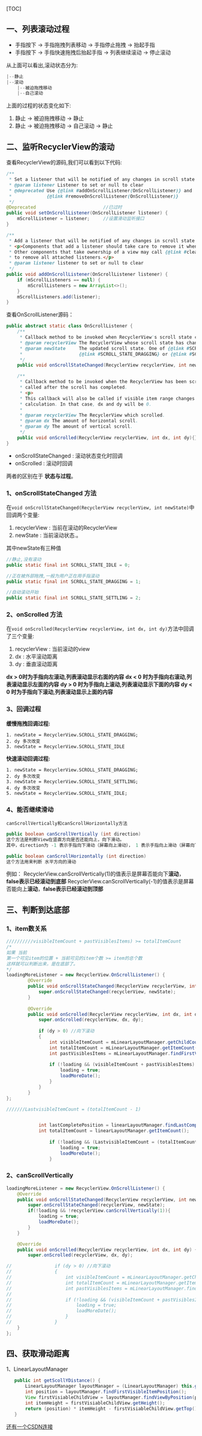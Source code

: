[TOC]

## 一、列表滚动过程

- 手指按下 -> 手指拖拽列表移动 -> 手指停止拖拽 -> 抬起手指
- 手指按下 -> 手指快速拖拽后抬起手指 -> 列表继续滚动 -> 停止滚动

从上面可以看出,滚动状态分为:

```java
|--静止
|--滚动
    |--被迫拖拽移动
	|--自己滚动
```

上面的过程的状态变化如下:

1. 静止 -> 被迫拖拽移动 -> 静止
2. 静止 -> 被迫拖拽移动 -> 自己滚动 -> 静止



## 二、监听RecyclerView的滚动

查看RecyclerView的源码,我们可以看到以下代码:

```java
/**
 * Set a listener that will be notified of any changes in scroll state or position.
 * @param listener Listener to set or null to clear
 * @deprecated Use {@link #addOnScrollListener(OnScrollListener)} and
 *             {@link #removeOnScrollListener(OnScrollListener)}
 */
@Deprecated							//已过时
public void setOnScrollListener(OnScrollListener listener) {
    mScrollListener = listener;		//设置滑动监听接口
}

/**
 * Add a listener that will be notified of any changes in scroll state or position.
 * <p>Components that add a listener should take care to remove it when finished.
 * Other components that take ownership of a view may call {@link #clearOnScrollListeners()}
 * to remove all attached listeners.</p>
 * @param listener listener to set or null to clear
 */
public void addOnScrollListener(OnScrollListener listener) {
    if (mScrollListeners == null) {
        mScrollListeners = new ArrayList<>();
    }
    mScrollListeners.add(listener);
}
```

查看OnScrollListener源码：

```java
public abstract static class OnScrollListener {
    /**
     * Callback method to be invoked when RecyclerView's scroll state changes.
     * @param recyclerView The RecyclerView whose scroll state has changed.
     * @param newState     The updated scroll state. One of {@link #SCROLL_STATE_IDLE},
     *                     {@link #SCROLL_STATE_DRAGGING} or {@link #SCROLL_STATE_SETTLING}.
     */
    public void onScrollStateChanged(RecyclerView recyclerView, int newState){}

    /**
     * Callback method to be invoked when the RecyclerView has been scrolled. This will be
     * called after the scroll has completed.
     * <p>
     * This callback will also be called if visible item range changes after a layout
     * calculation. In that case, dx and dy will be 0.
     *
     * @param recyclerView The RecyclerView which scrolled.
     * @param dx The amount of horizontal scroll.
     * @param dy The amount of vertical scroll.
     */
    public void onScrolled(RecyclerView recyclerView, int dx, int dy){}
}
```

- onScrollStateChanged : 滚动状态变化时回调 
- onScrolled : 滚动时回调

两者的区别在于 **状态与过程**。



### 1、onScrollStateChanged 方法

在`void onScrollStateChanged(RecyclerView recyclerView, int newState)`中回调两个变量:

1. recyclerView : 当前在滚动的RecyclerView
2. newState : 当前滚动状态.。

其中newState有三种值

```java
//静止,没有滚动
public static final int SCROLL_STATE_IDLE = 0;

//正在被外部拖拽,一般为用户正在用手指滚动
public static final int SCROLL_STATE_DRAGGING = 1;

//自动滚动开始
public static final int SCROLL_STATE_SETTLING = 2;
```



### 2、onScrolled 方法

在`void onScrolled(RecyclerView recyclerView, int dx, int dy)`方法中回调了三个变量:

1. recyclerView : 当前滚动的view
2. dx : 水平滚动距离         
3. dy : 垂直滚动距离

**dx > 0时为手指向左滚动,列表滚动显示右面的内容**
**dx < 0 时为手指向右滚动,列表滚动显示左面的内容**
**dy > 0 时为手指向上滚动,列表滚动显示下面的内容**
**dy < 0 时为手指向下滚动,列表滚动显示上面的内容**



### 3、回调过程

**缓慢拖拽回调过程:**

```
1. newState = RecyclerView.SCROLL_STATE_DRAGGING;
2. dy 多次改变
3. newState = RecyclerView.SCROLL_STATE_IDLE
```

**快速滚动回调过程:**

```
1. newState = RecyclerView.SCROLL_STATE_DRAGGING;
2. dy 多次改变
3. newState = RecyclerView.SCROLL_STATE_SETTLING;
4. dy 多次改变
5. newState = RecyclerView.SCROLL_STATE_IDLE;
```



### 4、能否继续滑动

`canScrollVertically和canScrollHorizontally方法`

```java
public boolean canScrollVertically (int direction)
这个方法是判断View在竖直方向是否还能向上，向下滑动。
其中，direction为 -1 表示手指向下滑动（屏幕向上滑动）， 1 表示手指向上滑动（屏幕向下滑动）。

public boolean canScrollHorizontally (int direction)
这个方法用来判断 水平方向的滑动
```

例如：
RecyclerView.canScrollVertically(1)的值表示是屏幕否能向下**滚动**，**false表示已经滚动到底部**
RecyclerView.canScrollVertically(-1)的值表示是屏幕否能向上**滚动**，**false表示已经滚动到顶部**



## 三、判断到达底部

### 1、item数关系

```java
//////////visibleItemCount + pastVisiblesItems) >= totalItemCount
/*
如果 当前
第一个可见item的位置 + 当前可见的item个数 >= item的总个数
这样就可以判断出来，是在底部了。
*/
loadingMoreListener = new RecyclerView.OnScrollListener() {
        @Override
        public void onScrollStateChanged(RecyclerView recyclerView, int newState) {
            super.onScrollStateChanged(recyclerView, newState);
        }
 
        @Override
        public void onScrolled(RecyclerView recyclerView, int dx, int dy) {
            super.onScrolled(recyclerView, dx, dy);
 
            if (dy > 0) //向下滚动
            {
                int visibleItemCount = mLinearLayoutManager.getChildCount();	//得到显示屏幕内的list数量
                int totalItemCount = mLinearLayoutManager.getItemCount();	//得到list的总数量
                int pastVisiblesItems = mLinearLayoutManager.findFirstVisibleItemPosition();//得到显示屏内的第一个list的位置数position
 
                if (!loading && (visibleItemCount + pastVisiblesItems) >= totalItemCount) {
                    loading = true;
                    loadMoreDate();
                }
            }
        }
};

```



```java
///////LastvisibleItemCount = (totalItemCount - 1)


			int lastCompletePosition = linearLayoutManager.findLastCompletelyVisibleItemPosition();
            int totalItemCount = linearLayoutManager.getItemCount();
 
                if (!loading && (LastvisibleItemCount = (totalItemCount - 1)) {
                    loading = true;
                    loadMoreDate();
                }
```



### 2、canScrollVertically

```java
loadingMoreListener = new RecyclerView.OnScrollListener() {
    @Override
    public void onScrollStateChanged(RecyclerView recyclerView, int newState) {
        super.onScrollStateChanged(recyclerView, newState);
        if(!loading && !recyclerView.canScrollVertically(1)){
            loading = true;
            loadMoreDate();
        }
    }

    @Override
    public void onScrolled(RecyclerView recyclerView, int dx, int dy) {
        super.onScrolled(recyclerView, dx, dy);

//                if (dy > 0) //向下滚动
//                {
//                    int visibleItemCount = mLinearLayoutManager.getChildCount();
//                    int totalItemCount = mLinearLayoutManager.getItemCount();
//                    int pastVisiblesItems = mLinearLayoutManager.findFirstVisibleItemPosition();
//
//                    if (!loading && (visibleItemCount + pastVisiblesItems) >= totalItemCount) {
//                        loading = true;
//                        loadMoreDate();
//                    }
//                }
    }
};
```



## 四、获取滑动距离

1、LinearLayoutManager

```java
   public int getScollYDistance() {
       LinearLayoutManager layoutManager = (LinearLayoutManager) this.getLayoutManager();
       int position = layoutManager.findFirstVisibleItemPosition();
       View firstVisiableChildView = layoutManager.findViewByPosition(position);
       int itemHeight = firstVisiableChildView.getHeight();
       return (position) * itemHeight - firstVisiableChildView.getTop();
   }
```



[还有一个CSDN连接](https://blog.csdn.net/u011374875/article/details/51744448)
